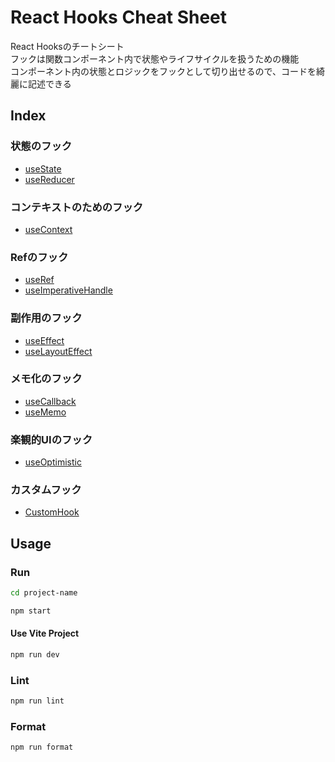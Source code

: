 # React Hooks Cheat Sheet

React Hooksのチートシート  
フックは関数コンポーネント内で状態やライフサイクルを扱うための機能  
コンポーネント内の状態とロジックをフックとして切り出せるので、コードを綺麗に記述できる

## Index

### 状態のフック

- [useState](https://github.com/superneko160/React-hooks-cheatsheet/tree/main/usestate-sample)
- [useReducer](https://github.com/superneko160/React-hooks-cheatsheet/tree/main/usereducer-sample)

### コンテキストのためのフック

- [useContext](https://github.com/superneko160/React-hooks-cheatsheet/tree/main/usecontext-sample)

### Refのフック
- [useRef](https://github.com/superneko160/React-hooks-cheatsheet/tree/main/useref-sample)
- [useImperativeHandle](https://github.com/superneko160/React-hooks-cheatsheet/tree/main/useimperativehandle-sample)

### 副作用のフック

- [useEffect](https://github.com/superneko160/React-hooks-cheatsheet/tree/main/useeffect-sample)
- [useLayoutEffect](https://github.com/superneko160/React-hooks-cheatsheet/tree/main/uselayouteffect-sample)

### メモ化のフック

- [useCallback](https://github.com/superneko160/React-hooks-cheatsheet/tree/main/usecallback-sample)
- [useMemo](https://github.com/superneko160/React-hooks-cheatsheet/tree/main/usememo-sample)

### 楽観的UIのフック

- [useOptimistic](https://github.com/superneko160/React-hooks-cheatsheet/tree/main/useoptimistic-sample)

### カスタムフック

- [CustomHook](https://github.com/superneko160/React-hooks-cheatsheet/tree/main/customhook-sample)

## Usage

### Run

```bash
cd project-name
```

```bash
npm start
```

#### Use Vite Project

```bash
npm run dev
```

### Lint

```bash
npm run lint
```

### Format

```bash
npm run format
```
